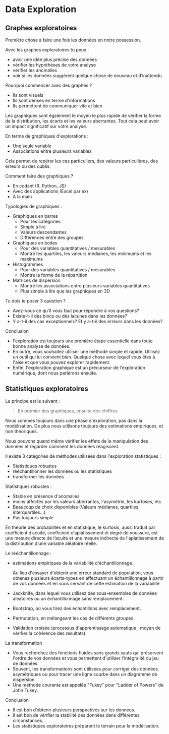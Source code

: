 # Data Exploration

## Graphes exploratoires

Première chose à faire une fois les données en notre possession.

Avec les graphes exploratoires tu peux :

- avoir une idée plus précise des données
- vérifier les hypothèses de votre analyse 
- vérifier les anomalies 
- voir si les données suggèrent quelque chose de nouveau et d’inattendu

Pourquoi commencer avec des graphes ?

- Ils sont visuels
- Ils sont denses en terme d'informations
- Ils permettent de communiquer vite et bien

Les graphiques sont également le moyen le plus rapide de vérifier la forme de la distribution, les écarts et les valeurs aberrantes. Tout cela peut avoir un impact significatif sur votre analyse.

En terme de graphiques d'explorations :

- Une seule variable
- Associations entre plusieurs variables

Cela permet de repérer les cas particuliers, des valeurs particulières, des erreurs ou des oublis.

Comment faire des graphiques ?

- En codant (R, Python, JS)
- Avec des applications (Excel par ex)
- A la main

Typologies de graphiques :

- Graphiques en barres
  - Pour les catégories
  - Simple à lire
  - Valeurs descendantes
  - Différences entre des groupes
- Graphiques en boites
  - Pour des variables quantitatives / mesurables
  - Montre les quartiles, les valeurs médianes, les minimums et les maximums
- Histogrammes
  - Pour des variables quantitatives / mesurables
  - Montre la forme de la répartition
- Matrices de dispersion
  - Montre les associations entre plusieurs variables quantitatives
  - Plus simple à lire que les graphiques en 3D

Tu dois te poser 3 question ?

- Avez-vous ce qu'il vous faut pour répondre à vos questions?
- Existe-t-il des blocs ou des lacunes dans les données?
- Y a-t-il des cas exceptionnels? Et y a-t-il des erreurs dans les données?

Conclusion

- l'exploration est toujours une première étape essentielle dans toute bonne analyse de données. 
- En outre, vous souhaitez utiliser une méthode simple et rapide. Utilisez un outil qui lui convient bien. Quelque chose avec lequel vous êtes à l'aise et que vous pouvez explorer rapidement.
- Enfin, l'exploration graphique est un précurseur de l'exploration numérique, dont nous parlerons ensuite.

## Statistiques exploratoires

Le principe est le suivant : 

> En premier des graphiques, ensuite des chiffres

Nous sommes toujours dans une phase d'exploration, pas dans la modélisation. De plus nous utilisons toujours des estimations empiriques, et non théoriques.

Nous pouvons quand même vérifier les effets de la manipulation des données et regarder comment les données réagissent.

Il existe 3 catégories de méthodes utilisées dans l'exploration statistiques : 

- Statistiques robustes
- rééchantillonner les données ou les statistiques 
- transformer les données

Statistiques robustes :

- Stable en présence d'anomalies
- moins affectés par les valeurs aberrantes, l'asymétrie, les kurtoses, etc. 
- Beaucoup de choix disponibles (Valeurs médianes, quartiles, interquartiles...)
- Pas toujours simple

 En théorie des probabilités et en statistique, le kurtosis, aussi traduit par coefficient d’acuité, coefficient d’aplatissement et degré de voussure, est une mesure directe de l’acuité et une mesure indirecte de l'aplatissement de la distribution d’une variable aléatoire réelle. 

Le rééchantillonnage :

- estimations empiriques de la variabilité d'échantillonnage. 

  Au lieu d'essayer d'obtenir une erreur standard de population, vous obtenez plusieurs écarts-types en effectuant un échantillonnage à partir de vos données et en vous servant de cette estimation de la variabilité

- Jackknife, dans lequel vous utilisez des sous-ensembles de données aléatoires ou un échantillonnage sans remplacement.

- Bootstrap, où vous tirez des échantillons avec remplacement. 

- Permutation, en mélangeant les cas de différents groupes. 

- Validation croisée (processus d'apprentissage automatique ; moyen de vérifier la cohérence des résultats).

La transformation

- Vous recherchez des fonctions fluides sans grands sauts qui préservent l'ordre de vos données et vous permettent d'utiliser l'intégralité du jeu de données. 
- Souvent, les transformations sont utilisées pour corriger des données asymétriques ou pour tracer une ligne courbe dans un diagramme de dispersion.
- Une méthode courante est appelée "Tukey" pour "Ladder of Powers" de John Tukey.

Conclusion

- Il est bon d’obtenir plusieurs perspectives sur les données.
- Il est bon de vérifier la stabilité des données dans différentes circonstances. 
- Les statistiques exploratoires préparent le terrain pour la modélisation.

